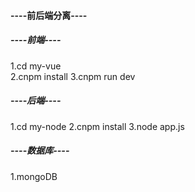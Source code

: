 #### ----前后端分离----

##### ----前端----
1.cd my-vue  
2.cnpm install
3.cnpm run dev
##### ----后端----
1.cd my-node
2.cnpm install
3.node app.js
##### ----数据库----
1.mongoDB

